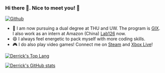 ### Hi there 👋. Nice to meet you! 🥸
 [![Github](https://img.shields.io/github/followers/dykderrick?label=Followers&style=social)](https://github.com/dykderrick)

- 📖 I am now pursuing a dual degree at THU and UW. The program is [GIX](https://gixnetwork.org). I also work as an intern at Amazon (China) [Lab126](https://www.amazon.jobs/en/teams/lab126) now.
- 😄 I always feel energetic to pack myself with more coding skills.
- 🎮 I do also play video games! Connect me on [Steam](https://steamcommunity.com/id/dykderrick/) and [Xbox Live](http://live.xbox.com/Profile?Gamertag=dykderrick)!

[![Derrick's Top Lang](https://github-readme-stats.vercel.app/api/top-langs/?username=dykderrick&layout=compact)](https://github.com/dykderrick)

[![Derrick's GitHub stats](https://github-readme-stats.vercel.app/api?username=dykderrick)](https://github.com/dykderrick)

<!--
**dykderrick/dykderrick** is a ✨ _special_ ✨ repository because its `README.md` (this file) appears on your GitHub profile.

Here are some ideas to get you started:

- 🔭 I’m currently working on ...
- 🌱 I’m currently learning ...
- 👯 I’m looking to collaborate on ...
- 🤔 I’m looking for help with ...
- 💬 Ask me about ...
- 📫 How to reach me: ...
- 😄 Pronouns: ...
- ⚡ Fun fact: ...
-->
